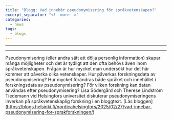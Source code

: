 ```yaml
---
title: "Blogg: Vad innebär pseudonymisering för språkvetenskapen?"
excerpt_separator: "<!--more-->"
categories:
  - news
tags:
  - blogs
---
```



---

------

Pseudonymisering (eller andra sätt att dölja personlig information) skapar många möjligheter och det är tydligt att den ofta behövs även inom språkvetenskapen. Frågan är hur mycket man undersökt hur det här kommer att påverka olika vetenskaper. Hur påverkas forskningsdata av pseudonymisering? Hur mycket förändras både språket och innehållet i forskningsdata av pseudonymisering? För vilken forskning kan datan användas efter pseudonymisering? Lisa Södergård och Therese Lindström Tiedemann vid Helsingfors universitet diskuterar pseudonymiseringens inverkan på språkvetenskaplig forskning i en bloggtext.
[Läs bloggen] (https://blogs.helsinki.fi/nordicahelsingfors/2025/02/27/vad-innebar-pseudonymisering-for-sprakforskningen/)
